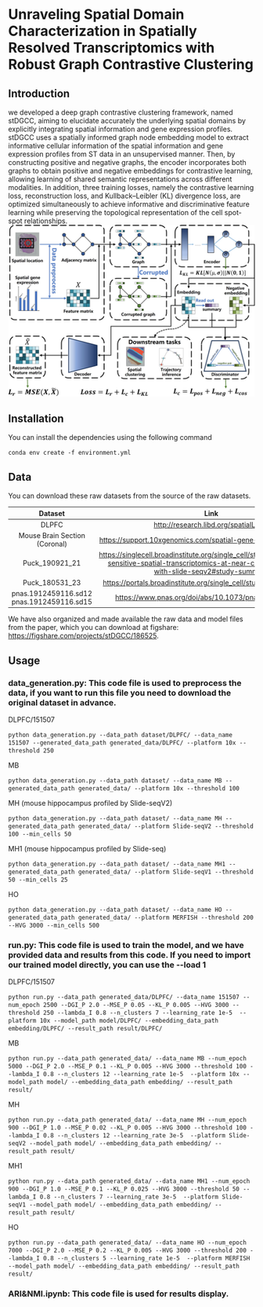 # Unraveling Spatial Domain Characterization in Spatially Resolved Transcriptomics with Robust Graph Contrastive Clustering

## Introduction

we developed a deep graph contrastive clustering framework, named stDGCC, aiming to elucidate accurately the underlying spatial domains by explicitly integrating spatial information and gene expression profiles. stDGCC uses a spatially informed graph node embedding model to extract informative cellular information of the spatial information and gene expression profiles from ST data in an unsupervised manner. Then, by constructing positive and negative graphs, the encoder incorporates both graphs to obtain positive and negative embeddings for contrastive learning, allowing learning of shared semantic representations across different modalities. In addition, three training losses, namely the contrastive learning loss, reconstruction loss, and Kullback–Leibler (KL) divergence loss, are optimized simultaneously to achieve informative and discriminative feature learning while preserving the topological representation of the cell spot-spot relationships.
![Image text](OV.jpg)

## Installation

You can install the dependencies using the following command

```
conda env create -f environment.yml
```

## Data

You can download these raw datasets from the source of the raw datasets.

|                  Dataset                  |                             Link                             |
| :---------------------------------------: | :----------------------------------------------------------: |
|                   DLPFC                   |            http://research.libd.org/spatialLIBD/             |
|       Mouse Brain Section (Coronal)       | https://support.10xgenomics.com/spatial-gene-expression/datasets |
|              Puck_190921_21               | https://singlecell.broadinstitute.org/single_cell/study/SCP815/highly-sensitive-spatial-transcriptomics-at-near-cellular-resolution-with-slide-seqv2#study-summary |
|             Puck\_180531\_23              | https://portals.broadinstitute.org/single_cell/study/slide-seq-study |
| pnas.1912459116.sd12 pnas.1912459116.sd15 |     https://www.pnas.org/doi/abs/10.1073/pnas.1912459116     |

We have also organized and made available the raw data and model files from the paper, which you can download at figshare: https://figshare.com/projects/stDGCC/186525.

## Usage

### data_generation.py: This code file is used to preprocess the data, if you want to run this file you need to download the original dataset in advance.

DLPFC/151507

```
python data_generation.py --data_path dataset/DLPFC/ --data_name 151507 --generated_data_path generated_data/DLPFC/ --platform 10x --threshold 250
```

MB

```
python data_generation.py --data_path dataset/ --data_name MB --generated_data_path generated_data/ --platform 10x --threshold 100
```

MH (mouse hippocampus  profiled by Slide-seqV2)

```
python data_generation.py --data_path dataset/ --data_name MH --generated_data_path generated_data/ --platform Slide-seqV2 --threshold 100 --min_cells 50
```

MH1 (mouse hippocampus  profiled by Slide-seq)

```
python data_generation.py --data_path dataset/ --data_name MH1 --generated_data_path generated_data/ --platform Slide-seqV1 --threshold 50 --min_cells 25
```

HO

```
python data_generation.py --data_path dataset/ --data_name HO --generated_data_path generated_data/ --platform MERFISH --threshold 200 --HVG 3000 --min_cells 500
```

### run.py: This code file is used to train the model, and we have provided data and results from this code. If you need to import our trained model directly, you can use the --load 1

DLPFC/151507

```
python run.py --data_path generated_data/DLPFC/ --data_name 151507 --num_epoch 2500 --DGI_P 2.0 --MSE_P 0.05 --KL_P 0.005 --HVG 3000 --threshold 250 --lambda_I 0.8 --n_clusters 7 --learning_rate 1e-5  --platform 10x --model_path model/DLPFC/ --embedding_data_path embedding/DLPFC/ --result_path result/DLPFC/
```

MB

```
python run.py --data_path generated_data/ --data_name MB --num_epoch 5000 --DGI_P 2.0 --MSE_P 0.1 --KL_P 0.005 --HVG 3000 --threshold 100 --lambda_I 0.8 --n_clusters 12 --learning_rate 1e-5  --platform 10x --model_path model/ --embedding_data_path embedding/ --result_path result/
```

MH

```
python run.py --data_path generated_data/ --data_name MH --num_epoch 900 --DGI_P 1.0 --MSE_P 0.02 --KL_P 0.005 --HVG 3000 --threshold 100 --lambda_I 0.8 --n_clusters 12 --learning_rate 3e-5  --platform Slide-seqV2 --model_path model/ --embedding_data_path embedding/ --result_path result/
```

MH1

```
python run.py --data_path generated_data/ --data_name MH1 --num_epoch 900 --DGI_P 1.0 --MSE_P 0.1 --KL_P 0.025 --HVG 3000 --threshold 50 --lambda_I 0.8 --n_clusters 7 --learning_rate 3e-5  --platform Slide-seqV1 --model_path model/ --embedding_data_path embedding/ --result_path result/
```

HO

```
python run.py --data_path generated_data/ --data_name HO --num_epoch 7000 --DGI_P 2.0 --MSE_P 0.2 --KL_P 0.005 --HVG 3000 --threshold 200 --lambda_I 0.8 --n_clusters 5 --learning_rate 1e-5  --platform MERFISH --model_path model/ --embedding_data_path embedding/ --result_path result/
```

### ARI&NMI.ipynb: This code file is used for results display.
